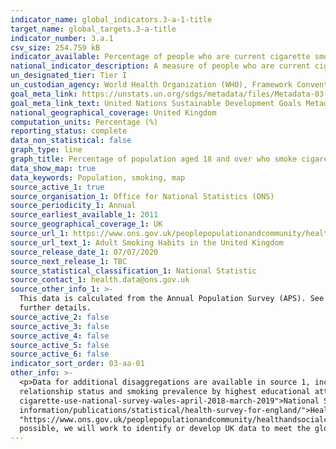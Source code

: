 ```yaml
---
indicator_name: global_indicators.3-a-1-title
target_name: global_targets.3-a-title
indicator_number: 3.a.1
csv_size: 254.759 kB
indicator_available: Percentage of people who are current cigarette smokers aged 18 years and older
national_indicator_description: A measure of people who are current cigarette smokers in relation to all persons aged 18 years and older. 
un_designated_tier: Tier I
un_custodian_agency: World Health Organization (WHO), Framework Convention on Tobacco Control (FCTC)
goal_meta_link: https://unstats.un.org/sdgs/metadata/files/Metadata-03-0a-01.pdf
goal_meta_link_text: United Nations Sustainable Development Goals Metadata (PDF 866 KB)
national_geographical_coverage: United Kingdom
computation_units: Percentage (%)
reporting_status: complete
data_non_statistical: false
graph_type: line
graph_title: Percentage of population aged 18 and over who smoke cigarettes
data_show_map: true
data_keywords: Population, smoking, map
source_active_1: true
source_organisation_1: Office for National Statistics (ONS)
source_periodicity_1: Annual
source_earliest_available_1: 2011
source_geographical_coverage_1: UK
source_url_1: https://www.ons.gov.uk/peoplepopulationandcommunity/healthandsocialcare/healthandlifeexpectancies/datasets/smokinghabitsintheukanditsconstituentcountries
source_url_text_1: Adult Smoking Habits in the United Kingdom
source_release_date_1: 07/07/2020
source_next_release_1: TBC
source_statistical_classification_1: National Statistic
source_contact_1: health.data@ons.gov.uk
source_other_info_1: >-
  This data is calculated from the Annual Population Survey (APS). See the <a href = "https://www.ons.gov.uk/peoplepopulationandcommunity/healthandsocialcare/healthandlifeexpectancies/bulletins/adultsmokinghabitsingreatbritain/latest">'Adult Smoking Habits in the UK, 2019' report</a> for
  further details.
source_active_2: false
source_active_3: false
source_active_4: false
source_active_5: false
source_active_6: false
indicator_sort_order: 03-aa-01
other_info: >-
  <p>Data for additional disaggregations are available in source 1, including data for smoking prevalence in English counties, smoking prevalence in English Clinical Commissioning Groups and Welsh Local Health Boards, smoking prevalence by economic activity, smoking prevalence by
  relationship status and smoking prevalence by highest educational attainment. Note that smoking prevalence by economic activity is only for ages 18 to 64.</p><p> Other sources of smoking data for the devolved administrations include the <a href = "https://gov.wales/adult-smoking-and-e-
  cigarette-use-national-survey-wales-april-2018-march-2019">National Survey for Wales</a>, the <a href = "https://www.gov.scot/publications/scottish-health-survey-2018-volume-1-main-report/">Scottish Health Survey</a> and the <a href = "https://digital.nhs.uk/data-and-
  information/publications/statistical/health-survey-for-england/">Health Survey for England</a>. Opininons and Lifestyle Survey data for <a href =
  "https://www.ons.gov.uk/peoplepopulationandcommunity/healthandsocialcare/drugusealcoholandsmoking/datasets/adultsmokinghabitsingreatbritain">Adult smoking habits in Great Britain</a> is also available. This indicator is being used as an approximation of the UN SDG Indicator. Where
  possible, we will work to identify or develop UK data to meet the global indicator specification. This indicator has been identified in collaboration with topic experts.
---
```

